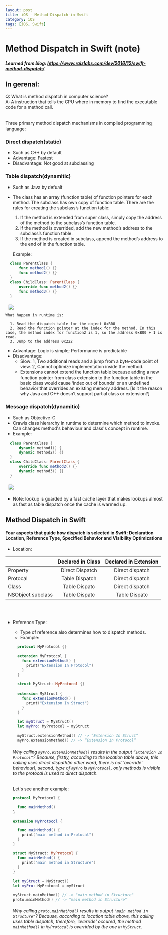 ```yaml
---
layout: post
title: iOS - Method-Dispatch-in-Swift
category: iOS
tags: [iOS, Swift]
---
```



# Method Dispatch in Swift (note)

##### Learned from blog: https://www.raizlabs.com/dev/2016/12/swift-method-dispatch/  

## In gerenal:
Q: What is method dispatch in computer science?  
A: A instruction that tells the CPU where in memory to find the executable code for a method call.
<br/>
<br/>
<br/>
Three primary method dispatch mechanisms in complied programming language:  
###  Direct dispatch(static)
  * Such as C++ by default
  * Advantage: Fastest
  * Disadvantage: Not good at subclassing
###  Table dispatch(dynamitic)
  * Such as Java by defualt
  * The class has an array (function table) of function pointers for each method. The subclass has own copy of function table. There are the rules for creating the subclass’s function table:
    1. If the method is extended from super class, simply copy the address of the method to the subclass’s function table.
    2. If the method is overrided, add the new method’s address to the subclass’s function table.
    3. If the method is created in subclass, append the method’s address to the end of in the function table.

    Example:  
    
```Swift    
  class ParentClass {  
      func method1() {}
      func method2() {}
  }
  class ChildClass: ParentClass {
      override func method2() {}
      func method3() {}
  } 
```  

<img src="http://www.raizlabs.com/dev/wp-content/uploads/sites/10/2016/12/virtual-dispatch.png" align="left" hspace="10" vspace="6">  
<br/>

    What happen in runtime is:
    
      1. Read the dispatch table for the object 0xB00  
      2. Read the function pointer at the index for the method. In this case, the method index for function2 is 1, so the address 0xB00 + 1 is read.
      3. Jump to the address 0x222  
      
  * Advantage: Logic is simple; Performance is predictable
  * Disadvantage: 
    * Slow: 1, Two additional reads and a jump from a byte-code point of view. 2, Cannot optimize implementation inside the method.
    * Extensions cannot extend the function table because adding a new function pointer from class extension to the function table in the basic class would cause ‘index out of bounds’ or an undefined behavior that overrides an existing memory address. [Is it the reason why Java and C++ doesn’t support partial class or extension?]

### Message dispatch(dynamitic)
  * Such as Objective-C
  * Crawls class hierarchy in runtime to determine which method to invoke. Can changes method's behaviour and class's concept in runtime.
  * Example:
```Swift    
  class ParentClass {  
      dynamic method1() {
      dynamic method2() {}
  }
  class ChildClass: ParentClass {
      override func method2() {}
      dynamic method3() {}
  } 
``` 
<img src="https://www.raizlabs.com/dev/wp-content/uploads/sites/10/2016/12/message-dispatch.png" hspace="10" vspace="6">
<br/>

  * Note: lookup is guarded by a fast cache layer that makes lookups almost as fast as table dispatch once the cache is warmed up.
    
    

## Method Dispatch in Swift
#### Four aspects that guide how dispatch is selected in Swift: Declaration Location, Reference Type, Specified Behavior and Visibility Optimizations

* Location: 

|                  | Declared in Class| Declared in Extension |
| ---------------  |:----------------:| :--------------------:|
| Property         | Direct Dispatch  | Direct dispatch       |
| Protocal         | Table Dispatch   | Direct dispatch       |
| Class            | Table Dispatc    | Direct dispatch       |
| NSObject subclass| Table Dispatc    | Table Dispatc         |


<br/><br/>
* Reference Type:  
  * Type of reference also determines how to dispatch methods. 
  * Example: 
  ```Swift
    protocol MyProtocol {}
    
    extension MyProtocol {
      func extensionMethod() {
        print("Extension In Protocol")
      }
    }
    
    struct MyStruct: MyProtocol {}
    
    extension MyStruct {
      func extensionMethod() {
        print("Extension In Struct")
      }
    }
 
    let myStruct = MyStruct()
    let myPro: MyProtocol = myStruct
    
    myStruct.extensionMethod() // -> “Extension In Struct”
    myPro.extensionMethod() // -> “Extension In Protocol”
  ```
  
  ###### Why calling `myPro.extensionMethod()` results in the output `“Extension In Protocol”`? Because, firstly, according to the location table above, this calling uses direct dispath(in other word, there is not 'override' behaviour), second, type of `myPro` is `MyProtocal`, only methods is visible to the protocal is used to direct dispatch.
  
  Let's see another example:
  ```Swift
  protocol MyProtocol {
  
    func mainMethod()
  }
  
  extension MyProtocol {
  
    func mainMethod() {
      print("main method in Protocal")
    }
  }
  
  struct MyStruct: MyProtocol {
    func mainMethod() {
      print("main method in Structure")
    }
  }
  
  let myStruct = MyStruct()
  let myPro: MyProtocol = myStruct
  
  myStruct.mainMethod() // -> "main method in Structure" 
  proto.mainMethod() // -> "main method in Structure" 

  ```
  ###### Why calling `proto.mainMethod()` results in output `"main method in Structure"`? Because, according to location table above, this calling uses table dispatch, therefore, 'override' occured, the method `mainMethod()` in `MyProtocal` is overrided by the one in `MyStruct`.



